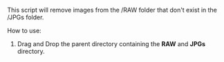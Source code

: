 This script will remove images from the /RAW folder that don't exist in the /JPGs folder.

How to use:
1. Drag and Drop the parent directory containing the **RAW** and **JPGs** directory.
